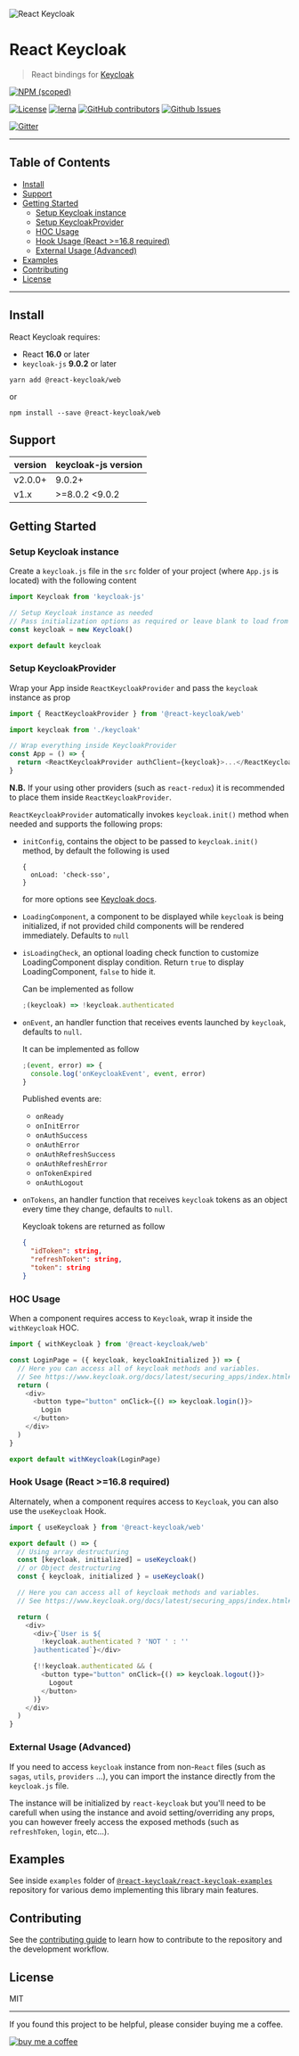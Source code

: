 ![React Keycloak](/art/react-keycloak-logo.png?raw=true 'React Keycloak Logo')

# React Keycloak <!-- omit in toc -->

> React bindings for [Keycloak](https://www.keycloak.org/)

[![NPM (scoped)](https://img.shields.io/npm/v/@react-keycloak/web?label=npm%20%7C%20web)](https://www.npmjs.com/package/@react-keycloak/web)

[![License](https://img.shields.io/github/license/react-keycloak/react-keycloak.svg)](https://github.com/react-keycloak/react-keycloak/blob/master/LICENSE.md)
[![lerna](https://img.shields.io/badge/maintained%20with-lerna-cc00ff.svg)](https://lerna.js.org/)
[![GitHub contributors](https://img.shields.io/github/contributors/react-keycloak/react-keycloak)](https://github.com/react-keycloak/react-keycloak/graphs/contributors)
[![Github Issues](https://img.shields.io/github/issues/react-keycloak/react-keycloak.svg)](https://github.com/react-keycloak/react-keycloak/issues)

[![Gitter](https://img.shields.io/gitter/room/react-keycloak/community)](https://gitter.im/react-keycloak/community)

---

## Table of Contents <!-- omit in toc -->

- [Install](#install)
- [Support](#support)
- [Getting Started](#getting-started)
  - [Setup Keycloak instance](#setup-keycloak-instance)
  - [Setup KeycloakProvider](#setup-keycloakprovider)
  - [HOC Usage](#hoc-usage)
  - [Hook Usage (React >=16.8 required)](#hook-usage-react-168-required)
  - [External Usage (Advanced)](#external-usage-advanced)
- [Examples](#examples)
- [Contributing](#contributing)
- [License](#license)

---

## Install

React Keycloak requires:

- React **16.0** or later
- `keycloak-js` **9.0.2** or later

```shell
yarn add @react-keycloak/web
```

or

```shell
npm install --save @react-keycloak/web
```

## Support

| version | keycloak-js version |
| ------- | ------------------- |
| v2.0.0+ | 9.0.2+              |
| v1.x    | >=8.0.2 <9.0.2      |

## Getting Started

### Setup Keycloak instance

Create a `keycloak.js` file in the `src` folder of your project (where `App.js` is located) with the following content

```js
import Keycloak from 'keycloak-js'

// Setup Keycloak instance as needed
// Pass initialization options as required or leave blank to load from 'keycloak.json'
const keycloak = new Keycloak()

export default keycloak
```

### Setup KeycloakProvider

Wrap your App inside `ReactKeycloakProvider` and pass the `keycloak` instance as prop

```js
import { ReactKeycloakProvider } from '@react-keycloak/web'

import keycloak from './keycloak'

// Wrap everything inside KeycloakProvider
const App = () => {
  return <ReactKeycloakProvider authClient={keycloak}>...</ReactKeycloakProvider>
}
```

**N.B.** If your using other providers (such as `react-redux`) it is recommended to place them inside `ReactKeycloakProvider`.

`ReactKeycloakProvider` automatically invokes `keycloak.init()` method when needed and supports the following props:

- `initConfig`, contains the object to be passed to `keycloak.init()` method, by default the following is used

      {
        onLoad: 'check-sso',
      }

  for more options see [Keycloak docs](https://www.keycloak.org/docs/latest/securing_apps/index.html#init-options).

- `LoadingComponent`, a component to be displayed while `keycloak` is being initialized, if not provided child components will be rendered immediately. Defaults to `null`

- `isLoadingCheck`, an optional loading check function to customize LoadingComponent display condition. Return `true` to display LoadingComponent, `false` to hide it.

  Can be implemented as follow

  ```js
  ;(keycloak) => !keycloak.authenticated
  ```

- `onEvent`, an handler function that receives events launched by `keycloak`, defaults to `null`.

  It can be implemented as follow

  ```js
  ;(event, error) => {
    console.log('onKeycloakEvent', event, error)
  }
  ```

  Published events are:

  - `onReady`
  - `onInitError`
  - `onAuthSuccess`
  - `onAuthError`
  - `onAuthRefreshSuccess`
  - `onAuthRefreshError`
  - `onTokenExpired`
  - `onAuthLogout`

- `onTokens`, an handler function that receives `keycloak` tokens as an object every time they change, defaults to `null`.

  Keycloak tokens are returned as follow

  ```json
  {
    "idToken": string,
    "refreshToken": string,
    "token": string
  }
  ```

### HOC Usage

When a component requires access to `Keycloak`, wrap it inside the `withKeycloak` HOC.

```js
import { withKeycloak } from '@react-keycloak/web'

const LoginPage = ({ keycloak, keycloakInitialized }) => {
  // Here you can access all of keycloak methods and variables.
  // See https://www.keycloak.org/docs/latest/securing_apps/index.html#javascript-adapter-reference
  return (
    <div>
      <button type="button" onClick={() => keycloak.login()}>
        Login
      </button>
    </div>
  )
}

export default withKeycloak(LoginPage)
```

### Hook Usage (React >=16.8 required)

Alternately, when a component requires access to `Keycloak`, you can also use the `useKeycloak` Hook.

```js
import { useKeycloak } from '@react-keycloak/web'

export default () => {
  // Using array destructuring
  const [keycloak, initialized] = useKeycloak()
  // or Object destructuring
  const { keycloak, initialized } = useKeycloak()

  // Here you can access all of keycloak methods and variables.
  // See https://www.keycloak.org/docs/latest/securing_apps/index.html#javascript-adapter-reference

  return (
    <div>
      <div>{`User is ${
        !keycloak.authenticated ? 'NOT ' : ''
      }authenticated`}</div>

      {!!keycloak.authenticated && (
        <button type="button" onClick={() => keycloak.logout()}>
          Logout
        </button>
      )}
    </div>
  )
}
```

### External Usage (Advanced)

If you need to access `keycloak` instance from non-`React` files (such as `sagas`, `utils`, `providers` ...), you can import the instance directly from the `keycloak.js` file.

The instance will be initialized by `react-keycloak` but you'll need to be carefull when using the instance and avoid setting/overriding any props, you can however freely access the exposed methods (such as `refreshToken`, `login`, etc...).

## Examples

See inside `examples` folder of [`@react-keycloak/react-keycloak-examples`](https://github.com/react-keycloak/react-keycloak-examples) repository for various demo implementing this library main features.

## Contributing

See the [contributing guide](https://github.com/react-keycloak/react-keycloak/blob/master/CONTRIBUTING.md) to learn how to contribute to the repository and the development workflow.

## License

MIT

---

If you found this project to be helpful, please consider buying me a coffee.

[![buy me a coffee](https://www.buymeacoffee.com/assets/img/custom_images/orange_img.png)](https://buymeacoff.ee/4f18nT0Nk)
